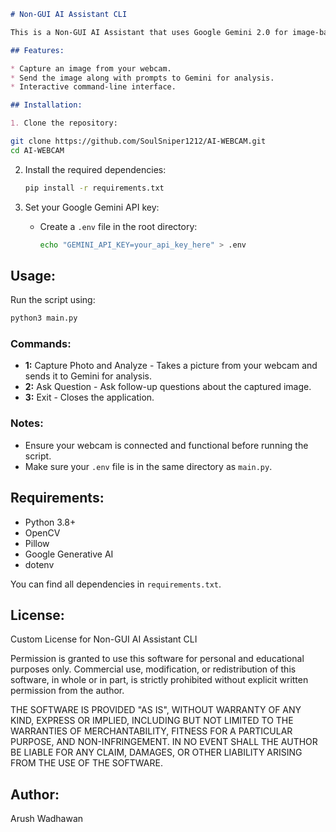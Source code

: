 ```markdown
# Non-GUI AI Assistant CLI

This is a Non-GUI AI Assistant that uses Google Gemini 2.0 for image-based content generation and question answering. It allows you to capture images from your webcam, send them along with prompts to Gemini, and get detailed responses.

## Features:

* Capture an image from your webcam.
* Send the image along with prompts to Gemini for analysis.
* Interactive command-line interface.

## Installation:

1. Clone the repository:
 ```

   ```bash
   git clone https://github.com/SoulSniper1212/AI-WEBCAM.git
   cd AI-WEBCAM
   ```

2. Install the required dependencies:

   ```bash
   pip install -r requirements.txt
   ```

3. Set your Google Gemini API key:

   * Create a `.env` file in the root directory:

     ```bash
     echo "GEMINI_API_KEY=your_api_key_here" > .env
     ```
## Usage:

Run the script using:

```bash
python3 main.py
```

### Commands:

* **1:** Capture Photo and Analyze - Takes a picture from your webcam and sends it to Gemini for analysis.
* **2:** Ask Question - Ask follow-up questions about the captured image.
* **3:** Exit - Closes the application.

### Notes:

* Ensure your webcam is connected and functional before running the script.
* Make sure your `.env` file is in the same directory as `main.py`.

## Requirements:

* Python 3.8+
* OpenCV
* Pillow
* Google Generative AI
* dotenv

You can find all dependencies in `requirements.txt`.

## License:

Custom License for Non-GUI AI Assistant CLI

Permission is granted to use this software for personal and educational purposes only. Commercial use, modification, or redistribution of this software, in whole or in part, is strictly prohibited without explicit written permission from the author.

THE SOFTWARE IS PROVIDED "AS IS", WITHOUT WARRANTY OF ANY KIND, EXPRESS OR IMPLIED, INCLUDING BUT NOT LIMITED TO THE WARRANTIES OF MERCHANTABILITY, FITNESS FOR A PARTICULAR PURPOSE, AND NON-INFRINGEMENT. IN NO EVENT SHALL THE AUTHOR BE LIABLE FOR ANY CLAIM, DAMAGES, OR OTHER LIABILITY ARISING FROM THE USE OF THE SOFTWARE.

## Author:

Arush Wadhawan
```
